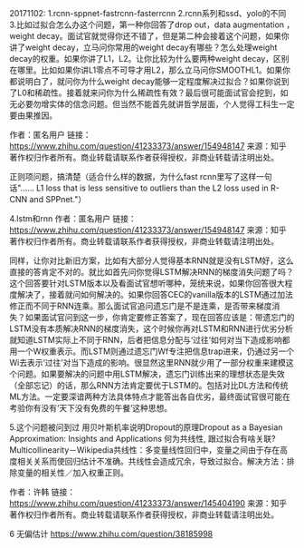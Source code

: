 20171102:
1.rcnn-sppnet-fastrcnn-fasterrcnn 
2.rcnn系列和ssd、yolo的不同
3.比如过拟合怎么办这个问题，第一种你回答了drop out，data augmentation ， weight decay。面试官就觉得你还不错了，但是第二种会接着这个问题，如果你讲了weight decay，立马问你常用的weight decay有哪些？怎么处理weight decay的权重。如果你讲了L1，L2。让你比较为什么要两种weight decay，区别在哪里。比如如果你讲L1零点不可导才用L2，那么立马问你SMOOTHL1。如果你都说明白了，就问你为什么weight decay能够一定程度解决过拟合？如果你说到了L0和稀疏性。接着就来问你为什么稀疏性有效？最后很可能面试官会挖到，如无必要勿增实体的信念问题。但当然不能首先就讲哲学层面，个人觉得工科生一定要由果推因。

作者：匿名用户
链接：https://www.zhihu.com/question/41233373/answer/154948147
来源：知乎
著作权归作者所有。商业转载请联系作者获得授权，非商业转载请注明出处。

正则项问题，搞清楚（适合什么样的数据，为什么fast rcnn里写了这样一句话"...... L1 loss that is less sensitive to outliers than the L2 loss used in R-CNN and SPPnet."）

4.lstm和rnn
作者：匿名用户
链接：https://www.zhihu.com/question/41233373/answer/154948147
来源：知乎
著作权归作者所有。商业转载请联系作者获得授权，非商业转载请注明出处。

同样，让你对比新旧方案，比如有大部分人觉得基本RNN就是没有LSTM好，这么直接的答肯定不对的。就比如首先问你觉得LSTM解决RNN的梯度消失问题了吗？这个回答要针对LSTM版本以及看面试官想听哪种，笼统来说，如果你回答很大程度解决了，接着就问如何解决的。如果你回答CEC的vanilla版本的LSTM通过加法修正而不同于RNN连乘。那么面试官追问遗忘门是不是连乘，是否带来梯度消失？如果面试官问到这一步，你肯定要修正答案了，现在回答应该是：带遗忘门的LSTM没有本质解决RNN的梯度消失，这个时候你再对LSTM和RNN进行优劣分析就知道LSTM实际上不同于RNN，后者把信息分配与‘过往’如何对当下造成影响都用一个W权重表示。而LSTM则通过遗忘门Wf专注把信息trap进来，仍通过另一个Wi去表示‘过往’对当下造成的影响。很显然这里RNN就少用了一部分权重来建模这个问题。如果要解决的问题中用LSTM解决，遗忘门训练出来的理想状态是失效（全部忘记）的话，那么RNN方法肯定要优于LSTM的。包括对比DL方法和传统ML方法。一定要深谙两种方法具体特点才能答出各自优劣，最终面试官很可能在考验你有没有‘天下没有免费的午餐’这种思想。

5.这个问题被问到过
用贝叶斯机率说明Dropout的原理Dropout as a Bayesian Approximation: Insights and Applications
何为共线性, 跟过拟合有啥关联?Multicollinearity－Wikipedia共线性：多变量线性回归中，变量之间由于存在高度相关关系而使回归估计不准确。共线性会造成冗余，导致过拟合。解决方法：排除变量的相关性／加入权重正则。

作者：许韩
链接：https://www.zhihu.com/question/41233373/answer/145404190
来源：知乎
著作权归作者所有。商业转载请联系作者获得授权，非商业转载请注明出处。

6 无偏估计
https://www.zhihu.com/question/38185998

